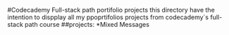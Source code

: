 #Codecademy Full-stack path portifolio projects
this directory have the intention to dispplay all my ppoprtifolios projects from codecademy`s full-stack path course
##projects:
*Mixed Messages